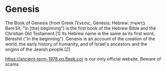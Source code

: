 # Genesis
The Book of Genesis (from Greek Γένεσις, Génesis; Hebrew: בְּרֵאשִׁית Bəreʾšīt, "In [the] beginning") is the first book of the Hebrew Bible and the Christian Old Testament.[1] Its Hebrew name is the same as its first word, Bereshit ("In the beginning"). Genesis is an account of the creation of the world, the early history of humanity, and of Israel's ancestors and the origins of the Jewish people.[2]

https://ancient-term-1978.on.fleek.co/ is our only official website. Beware of scams.

